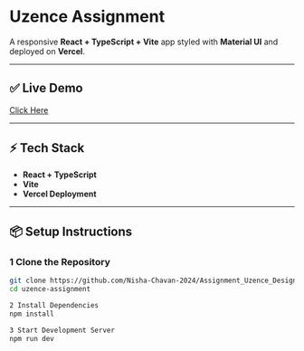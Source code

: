 # Uzence Assignment  

A responsive **React + TypeScript + Vite** app styled with **Material UI** and deployed on **Vercel**.

---

## ✅ Live Demo  
[Click Here](https://your-vercel-url.vercel.app)

---

## ⚡ Tech Stack  
- **React + TypeScript**  
- **Vite**  
- **Vercel Deployment**  

---

## 📦 Setup Instructions  

### 1 Clone the Repository  
```bash
git clone https://github.com/Nisha-Chavan-2024/Assignment_Uzence_Design.git
cd uzence-assignment

2 Install Dependencies
npm install

3 Start Development Server
npm run dev
